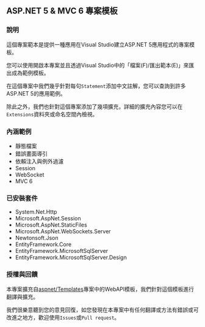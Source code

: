 ﻿ASP.NET 5 & MVC 6 專案模板
---
### 說明
這個專案範本是提供一種應用在Visual Studio建立ASP.NET 5應用程式的專案模板。

您可以使用開啟本專案並且透過Visual Studio中的「檔案(F)/匯出範本(E)」來匯出成為範例模板。

在這個專案中我們幾乎針對每句`Statement`添加中文註解，您可以查詢到許多ASP.NET 5的應用範例。

除此之外，我們也針對這個專案添加了幾項擴充，詳細的擴充內容您可以在`Extensions`資料夾或命名空間內檢視。

### 內涵範例
* 靜態檔案
* 錯誤畫面導引
* 依賴注入與例外過濾
* Session
* WebSocket
* MVC 6

### 已安裝套件
* System.Net.Http
* Microsoft.AspNet.Session
* Microsoft.AspNet.StaticFiles
* Microsoft.AspNet.WebSockets.Server
* Newtonsoft.Json
* EntityFramework.Core
* EntityFramework.MicrosoftSqlServer
* EntityFramework.MicrosoftSqlServer.Design

### 授權與回饋
本專案擴充自[aspnet/Templates](https://github.com/aspnet/Templates/tree/dev/src/BaseTemplates/WebAPI)專案中的WebAPI模板，我們針對這個模板進行翻譯與擴充。

我們很樂意聽到您的意見回復，如您發現在本專案中有任何翻譯或方法有錯誤或可改進之地方，歡迎使用`Issues`或`Pull request`。